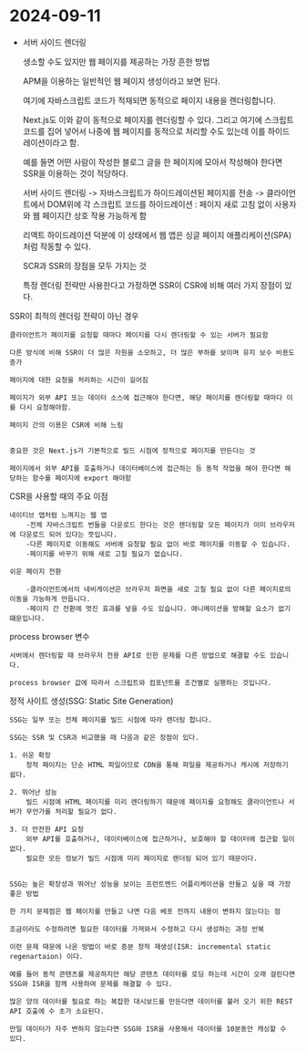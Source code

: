 # 2024-09-11

- 서버 사이드 렌더링

    생소할 수도 있지만 웹 페이지를 제공하는 가장 흔한 방법

    APM을 이용하는 일반적인 웹 페이지 생성이라고 보면 된다.

    여기에 자바스크립트 코드가 적재되면 동적으로 페이지 내용을 렌더링합니다.


    Next.js도 이와 같이 동적으로 페이지를 렌더링할 수 있다.
    그리고 여기에 스크립트 코드를 집어 넣어서 나중에 웹 페이지를 동적으로 처리할 수도 있는데 이를
    하이드레이션이라고 함.

    예를 들면 어떤 사람이 작성한 블로그 글을 한 페이지에 모아서 작성해야 한다면 SSR을 이용하는 것이 적당하다.

    서버 사이드 렌더링 -> 자바스크립트가 하이드레이션된 페이지를 전송 -> 클라이언트에서 DOM위에
    각 스크립트 코드를 하이드레이션 : 페이지 새로 고침 없이 사용자와 웹 페이지간 상호 작용 가능하게 함


    리액트 하이드레이션 덕분에 이 상태에서 웹 앱은 싱글 페이지 애플리케이션(SPA) 처럼 작동할 수 있다.

    SCR과 SSR의 장점을 모두 가지는 것

    특정 렌더링 전략만 사용한다고 가정하면 SSR이 CSR에 비해 여러 가지 장점이 있다.


SSR이 최적의 렌더링 전략이 아닌 경우

    클라이언트가 페이지를 요청할 때마다 페이지를 다시 렌더링할 수 있는 서버가 필요함

    다른 방식에 비해 SSR이 더 많은 자원을 소모하고, 더 많은 부하를 보이며 유지 보수 비용도 증가

    페이지에 대한 요청을 처리하는 시간이 길어짐

    페이지가 외부 API 또는 데이터 소스에 접근해야 한다면, 해당 페이지를 렌더링할 때마다 이를 다시 요청해야함.

    페이지 간의 이용은 CSR에 비해 느림


    중요한 것은 Next.js가 기본적으로 빌드 시점에 정적으로 페이지를 만든다는 것

    페이지에서 외부 API를 호출하거나 데이터베이스에 접근하는 등 동적 작업을 해야 한다면 해당하는 함수를 페이지에 export 해야함


CSR을 사용할 때의 주요 이점

    네이티브 앱처럼 느껴지는 웹 앱
        -전체 자바스크립트 번들을 다운로드 한다는 것은 렌더링할 모든 페이지가 이미 브라우저에 다운로드 되어 있다는 뜻입니다.
        -다른 페이지로 이동해도 서버에 요청할 필요 없이 바로 페이지를 이동할 수 있습니다.
        -페이지를 바꾸기 위해 새로 고칠 필요가 없습니다.

    쉬운 페이지 전환

        -클라이언트에서의 네비게이션은 브라우저 화면을 새로 고칠 필요 없이 다른 페이지로의 이동을 가능하게 만듭니다.
        -페이지 간 전환에 멋진 효과를 넣을 수도 있습니다. 애니메이션을 방해할 요소가 없기 떄문입니다.


process browser 변수

    서버에서 렌더링할 때 브라우저 전용 API로 인한 문제를 다른 방법으로 해결할 수도 있습니다.

    process browser 값에 따라서 스크립트와 컴포넌트를 조건별로 실행하는 것입니다.


정적 사이트 생성(SSG: Static Site Generation)

    SSG는 일부 또는 전체 페이지를 빌드 시점에 따라 렌더링 합니다.

    SSG는 SSR 및 CSR과 비교했을 때 다음과 같은 장점이 있다.

    1. 쉬운 확장
        정적 페이지는 단순 HTML 파일이므로 CDN을 통해 파일을 제공하거나 캐시에 저장하기 쉽다.

    2. 뛰어난 성능
        빌드 시점에 HTML 페이지를 미리 렌더링하기 때문에 페이지를 요청해도 클라이언트나 서버가 무언가를 처리할 필요가 없다.

    3. 더 안전한 API 요청
        외부 API를 호출하거나, 데이터베이스에 접근하거나, 보호해야 할 데이터에 접근할 일이 없다.
        필요한 모든 정보가 빌드 시점에 미리 페이지로 렌더링 되어 있기 때문이다.


    SSG는 높은 확장성과 뛰어난 성능을 보이는 프런트엔드 어플리케이션을 만들고 싶을 때 가장 좋은 방법

    한 가지 문제점은 웹 페이지를 만들고 나면 다음 베포 전까지 내용이 변하지 않는다는 점

    조금이라도 수정하려면 필요한 데이터를 가져와서 수정하고 다시 생성하는 과정 반복

    이런 문제 때문에 나온 방법이 바로 증분 정적 재생성(ISR: incremental static regenartaion) 이다.

    예를 들어 동적 콘텐츠를 제공하지만 해당 콘텐츠 데이터를 로딩 하는데 시간이 오래 걸린다면 SSG와 ISR을 함께 사용하여 문제를 해결할 수 있다.

    많은 양의 데이터를 필요로 하는 복잡한 대시보드를 만든다면 데이터를 불러 오기 위한 REST API 호출에 수 초가 소요된다.

    만일 데이터가 자주 변하지 않는다면 SSG와 ISR을 사용해서 데이터를 10분동안 캐싱할 수 있다.